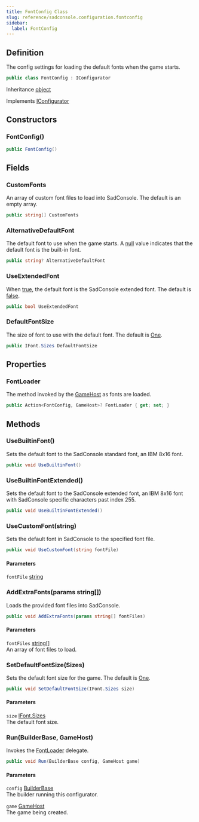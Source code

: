```yaml
---
title: FontConfig Class
slug: reference/sadconsole.configuration.fontconfig
sidebar:
  label: FontConfig
---
```

## Definition

The config settings for loading the default fonts when the game starts.

```csharp title="C#"
public class FontConfig : IConfigurator
```

Inheritance [object](https://learn.microsoft.com/dotnet/api/system.object/)

Implements [IConfigurator](../sadconsole.configuration.iconfigurator/)

## Constructors

### FontConfig()

```csharp title="C#"
public FontConfig()
```


## Fields

### CustomFonts

An array of custom font files to load into SadConsole. The default is an empty array.

```csharp title="C#"
public string[] CustomFonts
```

### AlternativeDefaultFont

The default font to use when the game starts. A <a href="https://learn.microsoft.com/dotnet/csharp/language-reference/keywords/null">null</a> value indicates that the default font is the built-in font.

```csharp title="C#"
public string? AlternativeDefaultFont
```

### UseExtendedFont

When <a href="https://learn.microsoft.com/dotnet/csharp/language-reference/builtin-types/bool">true</a>, the default font is the SadConsole extended font. The default is <a href="https://learn.microsoft.com/dotnet/csharp/language-reference/builtin-types/bool">false</a>.

```csharp title="C#"
public bool UseExtendedFont
```

### DefaultFontSize

The size of font to use with the default font. The default is [One](../sadconsole.ifont.sizes/#one/).

```csharp title="C#"
public IFont.Sizes DefaultFontSize
```

## Properties

### FontLoader

The method invoked by the [GameHost](../sadconsole.gamehost/) as fonts are loaded.

```csharp title="C#"
public Action<FontConfig, GameHost>? FontLoader { get; set; }
```

## Methods

### UseBuiltinFont()

Sets the default font to the SadConsole standard font, an IBM 8x16 font.

```csharp title="C#"
public void UseBuiltinFont()
```


### UseBuiltinFontExtended()

Sets the default font to the SadConsole extended font, an IBM 8x16 font with SadConsole specific characters past index 255.

```csharp title="C#"
public void UseBuiltinFontExtended()
```


### UseCustomFont(string)

Sets the default font in SadConsole to the specified font file.

```csharp title="C#"
public void UseCustomFont(string fontFile)
```

#### Parameters

`fontFile` [string](https://learn.microsoft.com/dotnet/api/system.string/)  


### AddExtraFonts(params string[])

Loads the provided font files into SadConsole.

```csharp title="C#"
public void AddExtraFonts(params string[] fontFiles)
```

#### Parameters

`fontFiles` [string[]](https://learn.microsoft.com/dotnet/api/system.string/)  
An array of font files to load.


### SetDefaultFontSize(Sizes)

Sets the default font size for the game. The default is [One](../sadconsole.ifont.sizes/#one/).

```csharp title="C#"
public void SetDefaultFontSize(IFont.Sizes size)
```

#### Parameters

`size` [IFont.Sizes](../sadconsole.ifont/)  
The default font size.


### Run(BuilderBase, GameHost)

Invokes the [FontLoader](../sadconsole.configuration.fontconfig/#fontloader/) delegate.

```csharp title="C#"
public void Run(BuilderBase config, GameHost game)
```

#### Parameters

`config` [BuilderBase](../sadconsole.configuration.builderbase/)  
The builder running this configurator.

`game` [GameHost](../sadconsole.gamehost/)  
The game being created.